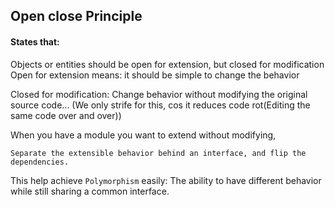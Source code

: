 ## Open close Principle

#### States that:

Objects or entities should be open for extension, but closed for modification
Open for extension means: it should be simple to change the behavior

Closed for modification: Change behavior without modifying the original source code...
(We only strife for this, cos it reduces code rot(Editing the same code over and over))

When you have a module you want to extend without modifying, 

```Separate the extensible behavior behind an interface, and flip the dependencies.```

This help achieve `Polymorphism` easily: The ability to have different behavior while still sharing a common interface.